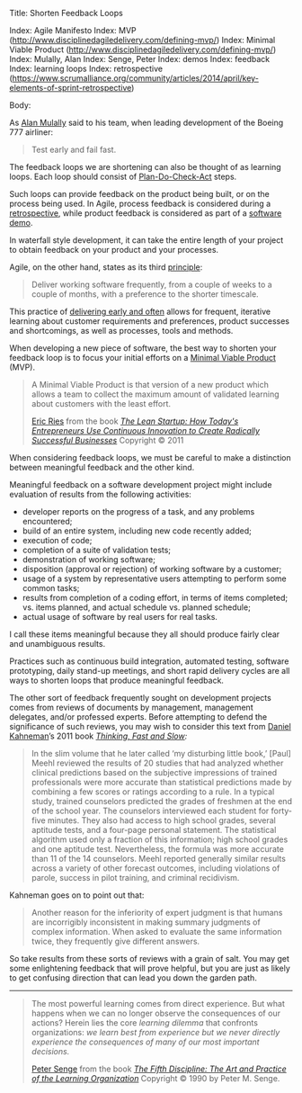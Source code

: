 Title: Shorten Feedback Loops

Index: Agile Manifesto
Index: MVP (http://www.disciplinedagiledelivery.com/defining-mvp/)
Index: Minimal Viable Product (http://www.disciplinedagiledelivery.com/defining-mvp/)
Index: Mulally, Alan
Index: Senge, Peter
Index: demos
Index: feedback
Index: learning loops
Index: retrospective (https://www.scrumalliance.org/community/articles/2014/april/key-elements-of-sprint-retrospective)

Body:

As <a href="https://en.wikipedia.org/wiki/Alan_Mulally" class="reflink" target="ref">Alan Mulally</a> said to his team, when leading development of the Boeing 777 airliner:

> Test early and fail fast.

The feedback loops we are shortening can also be thought of as learning loops. Each loop should consist of [Plan-Do-Check-Act][pdca] steps.

Such loops can provide feedback on the product being built, or on the process being used. In Agile, process feedback is considered during a <a href="https://www.scrumalliance.org/community/articles/2014/april/key-elements-of-sprint-retrospective" class="reflink" target="ref">retrospective</a>, while product feedback is considered as part of a <a href="http://agileforall.com/how-to-give-a-great-sprint-demo/" class="reflink" target="ref">software demo</a>.

In waterfall style development, it can take the entire length of your project to obtain feedback on your product and your processes.

Agile, on the other hand, states as its third [principle][beck-et-al-2001-p]:

> Deliver working software frequently, from a couple of weeks to a couple of months, with a preference to the shorter timescale.

This practice of [delivering early and often][deliver] allows for frequent, iterative learning about customer requirements and preferences, product successes and shortcomings, as well as processes, tools and methods.

When developing a new piece of software, the best way to shorten your feedback loop is to focus your initial efforts on a <a href="http://www.disciplinedagiledelivery.com/defining-mvp/" class="reflink" target="ref">Minimal Viable Product</a> (MVP). 

<blockquote>
<p>
A Minimal Viable Product is that version of a new product which allows a team to collect the maximum amount of validated learning about customers with the least effort.</p>

<footer>
<a href="http://en.wikipedia.org/wiki/Eric_Ries">Eric Ries</a> from the book <cite><a href="bibliography.html#ries-2011">The Lean Startup: How Today's Entrepreneurs Use Continuous Innovation to Create Radically Successful Businesses</a></cite> Copyright &copy; 2011
</footer>
</blockquote>

When considering feedback loops, we must be careful to make a distinction between meaningful feedback and the other kind.

Meaningful feedback on a software development project might include evaluation of results from the following activities:

* developer reports on the progress of a task, and any problems encountered;
* build of an entire system, including new code recently added;
* execution of code;
* completion of a suite of validation tests;
* demonstration of working software;
* disposition (approval or rejection) of working software by a customer;
* usage of a system by representative users attempting to perform some common tasks;
* results from completion of a coding effort, in terms of items completed; vs. items planned, and actual schedule vs. planned schedule;
* actual usage of software by real users for real tasks.

I call these items meaningful because they all should produce fairly clear and unambiguous results.

Practices such as continuous build integration, automated testing, software prototyping, daily stand-up meetings, and short rapid delivery cycles are all ways to shorten loops that produce meaningful feedback.

The other sort of feedback frequently sought on development projects comes from reviews of documents by management, management delegates, and/or professed experts. Before attempting to defend the significance of such reviews, you may wish to consider this text from <a href="http://en.wikipedia.org/wiki/Daniel_Kahneman" class="reflink" target="ref">Daniel Kahneman</a>&#8217;s 2011 book <cite><a href="bibliography.html#kahneman-2011">Thinking, Fast and Slow</a>:

> In the slim volume that he later called &#8216;my disturbing little book,&#8217; [Paul] Meehl reviewed the results of 20 studies that had analyzed whether clinical predictions based on the subjective impressions of trained professionals were more accurate than statistical predictions made by combining a few scores or ratings according to a rule. In a typical study, trained counselors predicted the grades of freshmen at the end of the school year. The counselors interviewed each student for forty-five minutes. They also had access to high school grades, several aptitude tests, and a four-page personal statement. The statistical algorithm used only a fraction of this information; high school grades and one aptitude test. Nevertheless, the formula was more accurate than 11 of the 14 counselors. Meehl reported generally similar results across a variety of other forecast outcomes, including violations of parole, success in pilot training, and criminal recidivism.</p>

Kahneman goes on to point out that:

> Another reason for the inferiority of expert judgment is that humans are incorrigibly inconsistent in making summary judgments of complex information. When asked to evaluate the same information twice, they frequently give different answers.

So take results from these sorts of reviews with a grain of salt. You may get some enlightening feedback that will prove helpful, but you are just as likely to get confusing direction that can lead you down the garden path. 

----

<blockquote>
<p>
The most powerful learning comes from direct experience. But what happens when we can no longer observe the consequences of our actions? Herein lies the core <em>learning dilemma</em> that confronts organizations:<em> we learn best from experience but we never directly experience the consequences of many of our most important decisions.</em> </p>

<footer>
<a href="http://en.wikipedia.org/wiki/Peter_Senge" class="reflink" target="ref">Peter Senge</a> from the book <cite><a href="bibliography.html#senge-1990">The Fifth Discipline: The Art and Practice of the Learning Organization</a></cite> Copyright &copy; 1990 by Peter M. Senge.
</footer>
</blockquote>



[beck-et-al-2001-p]: bibliography.html#beck-et-al-2001-p
[deliver]: deliver-early-and-often.html
[pdca]: plan-do-check-act.html

